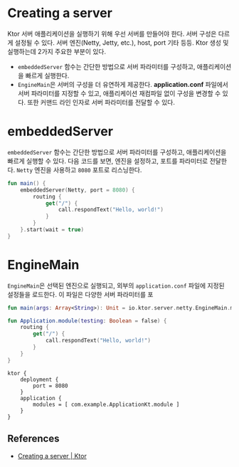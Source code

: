 # Creating a server

Ktor 서버 애플리케이션을 실행하기 위해 우선 서버를 만들어야 한다. 서버 구성은 다르게 설정될 수 있다. 서버 엔진(Netty, Jetty, etc.), host, port 기타 등등. Ktor 생성 및
실행하는데 2가지 주요한 부분이 있다.

- `embeddedServer` 함수는 간단한 방법으로 서버 파라미터를 구성하고, 애플리케이션을 빠르게 실행한다.
- `EngineMain`은 서버의 구성을 더 유연하게 제공한다. **application.conf** 파일에서 서버 파라미터를 지정할 수 있고, 애플리케이션 재컴파일 없이 구성을 변경할 수 있다. 또한 커맨드 라인
  인자로 서버 파라미터를 전달할 수 있다.

# **embeddedServer**

`embeddedServer` 함수는 간단한 방법으로 서버 파라미터를 구성하고, 애플리케이션을 빠르게 실행할 수 있다. 다음 코드를 보면, 엔진을 설정하고, 포트를 파라미터로 전달한다. `Netty` 엔진을
사용하고 `8080` 포트로 리스닝한다.

```kotlin
fun main() {
    embeddedServer(Netty, port = 8080) {
        routing {
            get("/") {
                call.respondText("Hello, world!")
            }
        }
    }.start(wait = true)
}
```

# **EngineMain**

`EngineMain`은 선택된 엔진으로 실행되고, 외부의 `application.conf` 파일에 지정된 설정들을 로드한다. 이 파일은 다양한 서버 파라미터를 포

```kotlin
fun main(args: Array<String>): Unit = io.ktor.server.netty.EngineMain.main(args)

fun Application.module(testing: Boolean = false) {
    routing {
        get("/") {
            call.respondText("Hello, world!")
        }
    }
}
```

```
ktor {
    deployment {
        port = 8080
    }
    application {
        modules = [ com.example.ApplicationKt.module ]
    }
}
```

## References

* [Creating a server | Ktor](https://ktor.io/docs/create-server.html)